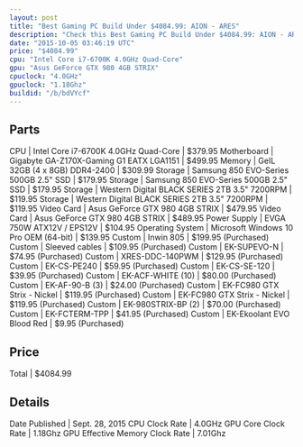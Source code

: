 ```yaml
---
layout: post
title: "Best Gaming PC Build Under $4084.99: AION - ARES"
description: "Check this Best Gaming PC Build Under $4084.99: AION - ARES. CPU: Intel Core i7-6700K 4.0GHz Quad-Core, Motherboard: Gigabyte GA-Z170X-Gaming G1 EATX LGA1151, Memory: GeIL"
date: "2015-10-05 03:46:19 UTC"
price: "$4084.99"
cpu: "Intel Core i7-6700K 4.0GHz Quad-Core"
gpu: "Asus GeForce GTX 980 4GB STRIX"
cpuclock: "4.0GHz"
gpuclock: "1.18Ghz"
buildid: "/b/bdVYcf"
---
```


## Parts

CPU | Intel Core i7-6700K 4.0GHz Quad-Core | $379.95
Motherboard | Gigabyte GA-Z170X-Gaming G1 EATX LGA1151 | $499.95
Memory | GeIL 32GB (4 x 8GB) DDR4-2400 | $309.99
Storage | Samsung 850 EVO-Series 500GB 2.5" SSD | $179.95
Storage | Samsung 850 EVO-Series 500GB 2.5" SSD | $179.95
Storage | Western Digital BLACK SERIES 2TB 3.5" 7200RPM | $119.95
Storage | Western Digital BLACK SERIES 2TB 3.5" 7200RPM | $119.95
Video Card | Asus GeForce GTX 980 4GB STRIX | $479.95
Video Card | Asus GeForce GTX 980 4GB STRIX | $489.95
Power Supply | EVGA 750W ATX12V / EPS12V | $104.95
Operating System | Microsoft Windows 10 Pro OEM (64-bit) | $139.95
Custom | Inwin 805 | $199.95 (Purchased)
Custom | Sleeved cables | $109.95 (Purchased)
Custom | EK-SUPEVO-​N | $74.95 (Purchased)
Custom | XRES-DDC-140PWM | $129.95 (Purchased)
Custom | EK-CS-PE240 | $59.95 (Purchased)
Custom | EK-CS-SE-120 | $39.95 (Purchased)
Custom | EK-ACF-WHITE (10) | $80.00 (Purchased)
Custom | EK-AF-90-B  (3) | $24.00 (Purchased)
Custom | EK-FC980 ​GTX Strix ​- Nickel | $119.95 (Purchased)
Custom | EK-FC980 ​GTX Strix ​- Nickel | $119.95 (Purchased)
Custom | EK-980STRIX-BP (2) | $70.00 (Purchased)
Custom | EK-FCTERM-TPP | $41.95 (Purchased)
Custom | EK-Ekoolant EVO Blood Red | $9.95 (Purchased)

## Price

Total | $4084.99

## Details

Date Published | Sept. 28, 2015
CPU Clock Rate | 4.0GHz
GPU Core Clock Rate | 1.18Ghz
GPU Effective Memory Clock Rate | 7.01Ghz